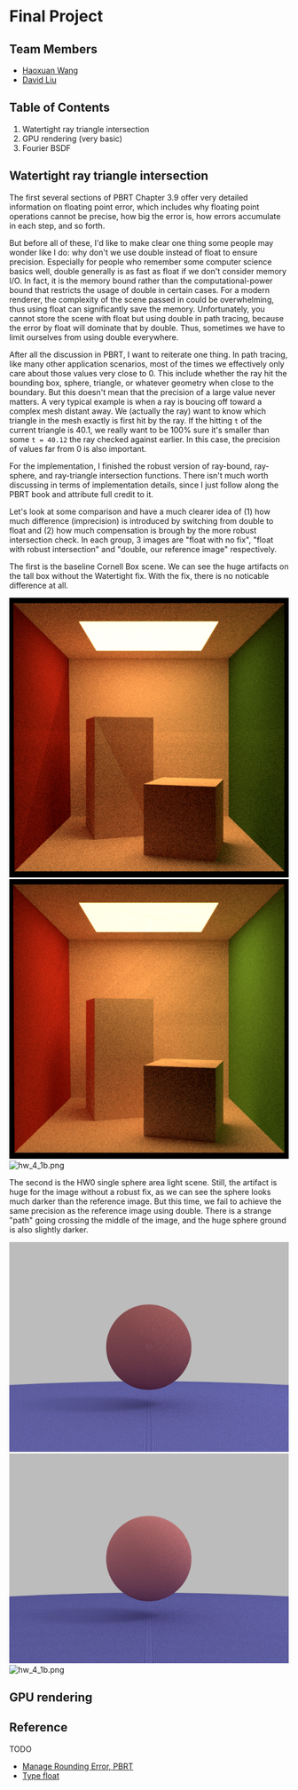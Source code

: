 # Final Project

## Team Members

- [Haoxuan Wang](https://github.com/Thomaswang0822?tab=repositories)
- [David Liu](TODO)

## Table of Contents

1. Watertight ray triangle intersection
2. GPU rendering (very basic)
3. Fourier BSDF

## Watertight ray triangle intersection

The first several sections of PBRT Chapter 3.9 offer very detailed information on floating point error, which includes why floating point operations cannot be precise, how big the error is, how errors accumulate in each step, and so forth.

But before all of these, I'd like to make clear one thing some people may wonder like I do: why don't we use double instead of float to ensure precision. Especially for people who remember some computer science basics well, double generally is as fast as float if we don't consider memory I/O. In fact, it is the memory bound rather than the computational-power bound that restricts the usage of double in certain cases. For a modern renderer, the complexity of the scene passed in could be overwhelming, thus using float can significantly save the memory. Unfortunately, you cannot store the scene with float but using double in path tracing, because the error by float will dominate that by double. Thus, sometimes we have to limit ourselves from using double everywhere.

After all the discussion in PBRT, I want to reiterate one thing. In path tracing, like many other application scenarios, most of the times we effectively only care about those values very close to 0. This include whether the ray hit the bounding box, sphere, triangle, or whatever geometry when close to the boundary. But this doesn't mean that the precision of a large value never matters. A very typical example is when a ray is boucing off toward a complex mesh distant away. We (actually the ray) want to know which triangle in the mesh exactly is first hit by the ray. If the hitting `t` of the current triangle is 40.1, we really want to be 100% sure it's smaller than some `t = 40.12` the ray checked against earlier. In this case, the precision of values far from 0 is also important.

For the implementation, I finished the robust version of ray-bound, ray-sphere, and ray-triangle intersection functions. There isn't much worth discussing in terms of implementation details, since I just follow along the PBRT book and attribute full credit to it.

Let's look at some comparison and have a much clearer idea of (1) how much difference (imprecision) is introduced by switching from double to float and (2) how much compensation is brough by the more robust intersection check. In each group, 3 images are "float with no fix", "float with robust intersection" and "double, our reference image" respectively.

The first is the baseline Cornell Box scene. We can see the huge artifacts on the tall box without the Watertight fix. With the fix, there is no noticable difference at all.

![old_tri_isect.png](./img_png/final_proj/old_tri_isect.png)
![new_tri_isect.png](./img_png/final_proj/new_tri_isect.png)
![hw_4_1b.png](./handouts/imgs/hw_4_1b.png)

The second is the HW0 single sphere area light scene. Still, the artifact is huge for the image without a robust fix, as we can see the sphere looks much darker than the reference image. But this time, we fail to achieve the same precision as the reference image using double. There is a strange "path" going crossing the middle of the image, and the huge sphere ground is also slightly darker.

![sph_no_fix.png](./img_png/final_proj/sph_no_fix.png)
![sph_fix.png](./img_png/final_proj/sph_fix.png)
![hw_4_1b.png](./handouts/imgs/hw_4_1a.png)

## GPU rendering

## Reference

TODO

- [Manage Rounding Error, PBRT](https://www.pbr-book.org/3ed-2018/Shapes/Managing_Rounding_Error#)
- [Type float](https://www.pbr-book.org/3ed-2018/Shapes/Managing_Rounding_Error#)
